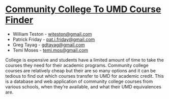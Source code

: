 # [Community College To UMD Course Finder](http://communitycollegecourses377.us-east-2.elasticbeanstalk.com/)
* William Teston - wjteston@gmail.com
* Patrick Friday - pat.i.friday@gmail.com
* Greg Tayag - gdtayag@gmail.com
* Temi Moses - temi.mos@gmail.com

College is expensive and students have a limited amount of time to take the courses they need for their academic programs. Community college courses are relatively cheap but their are so many options and it can be tedious to find out which courses transfer to UMD for academic credit. This is a database and web application of community college courses from various schools, when they’re available, and what their UMD equivalences are.
